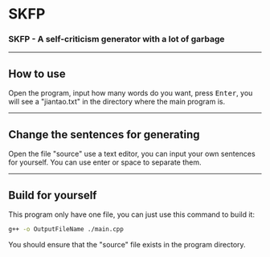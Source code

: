 # SKFP
### SKFP - A self-criticism generator with a lot of garbage  
***
## How to use
Open the program, input how many words do you want, press <kbd>Enter</kbd>, you will see a "jiantao.txt" in the directory where the main program is.
***
## Change the sentences for generating
Open the file "source" use a text editor, you can input your own sentences for yourself. You can use enter or space to separate them.
***
## Build for yourself
This program only have one file, you can just use this command to build it:
```bash
g++ -o OutputFileName ./main.cpp
```
You should ensure that the "source" file exists in the program directory.
